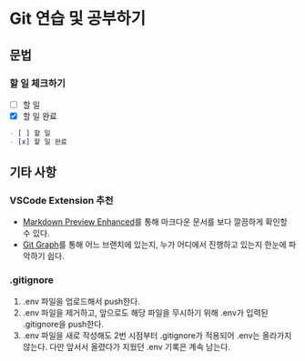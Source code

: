 # Git 연습 및 공부하기

## 문법

### 할 일 체크하기

- [ ] 할 일
- [x] 할 일 완료

```markdown
- [ ] 할 일
- [x] 할 일 완료
```

## 기타 사항

### VSCode Extension 추천

- [Markdown Preview Enhanced](https://marketplace.visualstudio.com/items?itemName=shd101wyy.markdown-preview-enhanced)를 통해 마크다운 문서를 보다 깔끔하게 확인할 수 있다.
- [Git Graph](https://marketplace.visualstudio.com/items?itemName=mhutchie.git-graph)를 통해 어느 브랜치에 있는지, 누가 어디에서 진행하고 있는지 한눈에 파악하기 쉽다.

### .gitignore

1. .env 파일을 업로드해서 push한다.
2. .env 파일을 제거하고, 앞으로도 해당 파일을 무시하기 위해 .env가 입력된 .gitignore을 push한다.
3. .env 파일을 새로 작성해도 2번 시점부터 .gitignore가 적용되어 .env는 올라가지 않는다. 다만 앞서서 올렸다가 지웠던 .env 기록은 계속 남는다.
